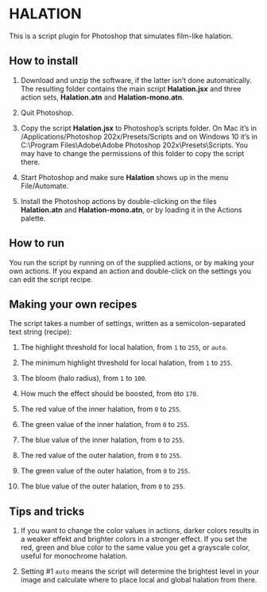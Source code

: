 # HALATION

This is a script plugin for Photoshop that simulates film-like halation.

## How to install

1. Download and unzip the software, if the latter isn’t done automatically. The resulting folder contains the main script **Halation.jsx** and three action sets, **Halation.atn** and **Halation-mono.atn**.

2. Quit Photoshop.

3. Copy the script **Halation.jsx** to Photoshop’s scripts folder. On Mac it’s in /Applications/Photoshop 202x/Presets/Scripts and on Windows 10 it’s in C:\Program Files\Adobe\Adobe Photoshop 202x\Presets\Scripts. You may have to change the permissions of this folder to copy the script there.

4. Start Photoshop and make sure **Halation** shows up in the menu File/Automate.

5. Install the Photoshop actions by double-clicking on the files **Halation.atn** and **Halation-mono.atn**, or by loading it in the Actions palette.

## How to run

You run the script by running on of the supplied actions, or by making your own actions. If you expand an action and double-click on the settings you can edit the script recipe. 

## Making your own recipes

The script takes a number of settings, written as a semicolon-separated text string (recipe):

1. The highlight threshold for local halation, from `1` to `255`, or `auto`.

2. The minimum highlight threshold for local halation, from `1` to `255`.

3. The bloom (halo radius), from `1` to `100`.

4. How much the effect should be boosted, from `0`to `170`.

5. The red value of the inner halation, from `0` to `255`.

6. The green value of the inner halation, from `0` to `255`.

7. The blue value of the inner halation, from `0` to `255`.

8. The red value of the outer halation, from `0` to `255`.

9. The green value of the outer halation, from `0` to `255`.

10. The blue value of the outer halation, from `0` to `255`.


## Tips and tricks

1. If you want to change the color values in actions, darker colors results in a weaker effekt and brighter colors in a stronger effect. If you set the red, green and blue color to the same value you get a grayscale color, useful for monochrome halation.

2. Setting #1 `auto` means the script will determine the brightest level in your image and calculate where to place local and global halation from there.